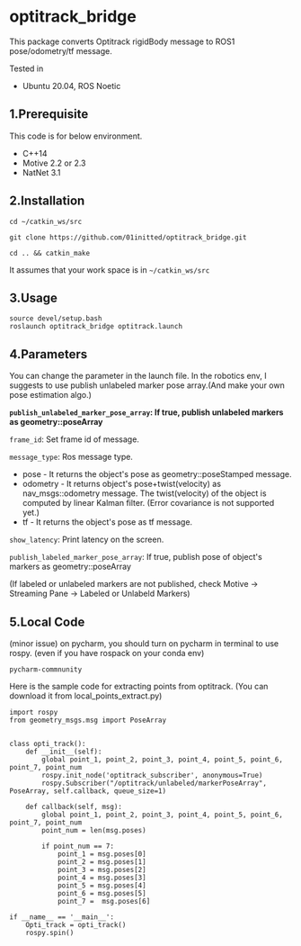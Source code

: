 # optitrack_bridge

This package converts Optitrack rigidBody message to ROS1 pose/odometry/tf message.

Tested in 
- Ubuntu 20.04, ROS Noetic 

1.Prerequisite
------
This code is for below environment.
- C++14
- Motive 2.2 or 2.3
- NatNet 3.1

2.Installation
------
    cd ~/catkin_ws/src

    git clone https://github.com/01initted/optitrack_bridge.git

    cd .. && catkin_make

It assumes that your work space is in `~/catkin_ws/src`

3.Usage
------
    source devel/setup.bash
    roslaunch optitrack_bridge optitrack.launch

4.Parameters
-----
You can change the parameter in the launch file.
In the robotics env, I suggests to use publish unlabeled marker pose array.(And make your own pose estimation algo.)

**`publish_unlabeled_marker_pose_array`: If true, publish unlabeled markers as geometry::poseArray**

`frame_id`: Set frame id of message.

`message_type`: Ros message type.

+ pose - It returns the object's pose as geometry::poseStamped message.
+ odometry - It returns object's pose+twist(velocity) as nav_msgs::odometry message. The twist(velocity) of the object is computed by linear Kalman filter. (Error covariance is not supported yet.)
+ tf - It returns the object's pose as tf message.

`show_latency`: Print latency on the screen.

`publish_labeled_marker_pose_array`: If true, publish pose of object's markers as geometry::poseArray 


(If labeled or unlabeled markers are not published, check Motive -> Streaming Pane -> Labeled or Unlabeld Markers)

**5.Local Code**
---
(minor issue) on pycharm, you should turn on pycharm in terminal to use rospy. (even if you have rospack on your conda env)
      
    pycharm-commnunity

Here is the sample code for extracting points from optitrack. (You can download it from local_points_extract.py)


    import rospy
    from geometry_msgs.msg import PoseArray
    
    
    class opti_track():
        def __init__(self):
            global point_1, point_2, point_3, point_4, point_5, point_6, point_7, point_num
            rospy.init_node('optitrack_subscriber', anonymous=True)
            rospy.Subscriber("/optitrack/unlabeled/markerPoseArray", PoseArray, self.callback, queue_size=1)
    
        def callback(self, msg):
            global point_1, point_2, point_3, point_4, point_5, point_6, point_7, point_num
            point_num = len(msg.poses)
    
            if point_num == 7:
                point_1 = msg.poses[0]
                point_2 = msg.poses[1]
                point_3 = msg.poses[2]
                point_4 = msg.poses[3]
                point_5 = msg.poses[4]
                point_6 = msg.poses[5]
                point_7 =  msg.poses[6]
    
    if __name__ == '__main__':
        Opti_track = opti_track()
        rospy.spin()






